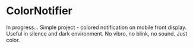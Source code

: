 # ColorNotifier
In progress...
Simple project - colored notification on mobile front display. Useful in silence and dark environment. No vibro, no blink, no sound. Just color.
